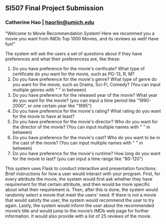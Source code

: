 ## **SI507 Final Project Submission**

### Catherine Hao  |  haorlin@umich.edu

"Welcome to Movie Recommendation System! Here we recommed you a movie you want from IMDb Top 1000 Movies, and its reviews as well! Have fun!"

The system will ask the users a set of questions about if they have preferences and what their preferencess are, like these:

1. Do you have preference for the movie's cerificate?
What type of certificate do you want for the movie, such as PG-13, R, M?
2. Do you have preference for the movie's genre?
What type of genre do you want for the movie, such as Drama, Sci-Fi, Comedy? (You can input multiple genres with " " in between)
3. Do you have preference for the released year of the movie?
What year do you want for the movie? (you can input a time period like "1990-2000", or one certain year like "1995")
4. Do you have preference for the movie's rating?
What rating do you want for the movie to have at least?
5. Do you have preference for the movie's director?
Who do you want for the director of the movie? (You can input multiple names with " " in between)
6. Do you have preference for the movie's cast?
Who do you want to be in the cast of the movie? (You can input multiple names with " " in between)
7. Do you have preference for the movie's runtime?
How long do you want for the movie to last? (you can input a time range like \"80-120\")

This system uses Flask to conduct interactive and presentation functions. Brief instructions for how a user would interact with your program. First, for every attribute the movie, the system would first ask whether they have requirement for that certain attribute, and then would be more specific about what their requirement is. Then, after this is done, the system would randomly select a movie that meet the users’ need. If there is not a movie that would satisfy the user, the system would recommend the user to try again. Lastly, the system would inform the user about the recommended movie’s title and would jump to the movie’s IMDb web page for further information. It would also provide with a list of 25 reviews of the movie.

